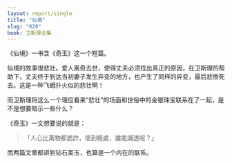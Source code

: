 ```yaml
---
layout: report/single
title: "仙境"
slug: "020"
book: 卫斯理全集
---
```

《仙境》一书含《奇玉》这一个短篇。

仙境的故事很悲壮。爱人离奇去世，使得丈夫必须找出真正的原因，在卫斯理的帮助下，丈夫终于到达当初妻子发生异变的地方，也产生了同样的异变，最后悲惨死去。这是一种飞蛾扑火似的悲壮啊！

而卫斯理将这么一个理应看来“悲壮”的场面和世俗中的金银珠宝联系在了一起，是不是想要暗示一些什么？

《奇玉》一文想要说的就是：
>「人心比萬物都詭詐，壞到極處，誰能識透呢？」

而两篇文章都讲到钻石美玉，也算是一个内在的联系。
